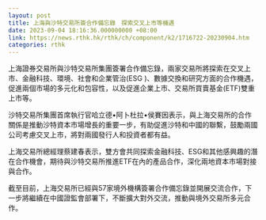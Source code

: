 ```yaml
---
layout: post
title: 上海與沙特交易所簽合作備忘錄　探索交叉上市等機遇
date: 2023-09-04 18:16:36.000000000 +08:00
link: https://news.rthk.hk/rthk/ch/component/k2/1716722-20230904.htm
categories: rthk
---
```


上海證券交易所與沙特交易所集團簽署合作備忘錄，兩家交易所將探索在交叉上市、金融科技、環境、社會和企業管治(ESG )、數據交換和研究方面的合作機遇，促進兩個市場的多元化和包容性，以及促進企業上市、交易所買賣基金(ETF)雙重上市等。

沙特交易所集團首席執行官哈立德•阿卜杜拉•侯賽因表示，與上海交易所的合作關係是推動沙特資本市場增長的重要一步，有助促進沙特和中國的聯繫，鼓勵兩國公司考慮交叉上市，將對兩國發行人和投資者都有益。

上海交易所總經理蔡建春表示，雙方會共同探索金融科技、ESG和其他感興趣的潛在合作機會，期待與沙特交易所推進ETF在內的產品合作，深化兩地資本市場對接與合作。

截至目前，上海交易所已經與57家境外機構簽署合作備忘錄並開展交流合作，下一步將繼續在中國證監會部署下，不斷擴大對外交流，推動與境外交易所多元合作。
